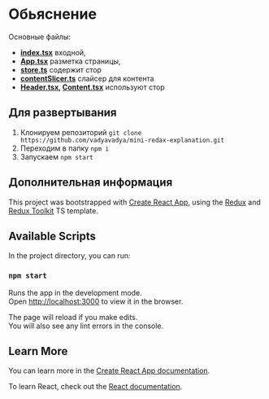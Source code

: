 # Обьяснение

Основные файлы:
- **[index.tsx](https://github.com/vadyavadya/mini-redax-explanation/blob/main/src/index.tsx)** входной,
- **[App.tsx](https://github.com/vadyavadya/mini-redax-explanation/blob/main/src/App.tsx)** разметка страницы,
- **[store.ts](https://github.com/vadyavadya/mini-redax-explanation/blob/main/src/app/store.ts)** содержит стор
- **[contentSlicer.ts](https://github.com/vadyavadya/mini-redax-explanation/blob/main/src/components/content/contentSlice.ts)** слайсер для контента
- **[Header.tsx](https://github.com/vadyavadya/mini-redax-explanation/blob/main/src/components/header/Header.tsx), [Content.tsx](https://github.com/vadyavadya/mini-redax-explanation/blob/main/src/components/content/Content..tsx)** используют стор

## Для развертывания
1. Клонируем репозиторий  `git clone https://github.com/vadyavadya/mini-redax-explanation.git`
2. Переходим в папку `npm i`
3. Запускаем `npm start`

## Дополнительная информация
This project was bootstrapped with [Create React App](https://github.com/facebook/create-react-app), using the [Redux](https://redux.js.org/) and [Redux Toolkit](https://redux-toolkit.js.org/) TS template.

## Available Scripts

In the project directory, you can run:

### `npm start`

Runs the app in the development mode.\
Open [http://localhost:3000](http://localhost:3000) to view it in the browser.

The page will reload if you make edits.\
You will also see any lint errors in the console.

## Learn More

You can learn more in the [Create React App documentation](https://facebook.github.io/create-react-app/docs/getting-started).

To learn React, check out the [React documentation](https://reactjs.org/).
